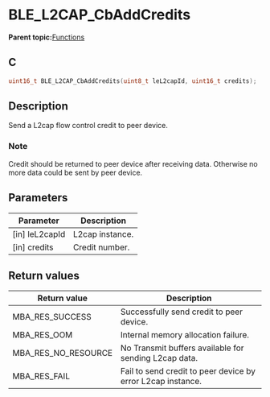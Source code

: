 # BLE\_L2CAP\_CbAddCredits

**Parent topic:**[Functions](GUID-69398391-77B0-42FC-BD75-DA6ACFD647FD.md)

## C

```c
uint16_t BLE_L2CAP_CbAddCredits(uint8_t leL2capId, uint16_t credits);
```

## Description

Send a L2cap flow control credit to peer device.

### Note

Credit should be returned to peer device after receiving data. Otherwise no more data could be sent by peer device.

## Parameters

|Parameter|Description|
|---------|-----------|
|\[in\] leL2capId|L2cap instance.|
|\[in\] credits|Credit number.|

## Return values

|Return value|Description|
|------------|-----------|
|MBA\_RES\_SUCCESS|Successfully send credit to peer device.|
|MBA\_RES\_OOM|Internal memory allocation failure.|
|MBA\_RES\_NO\_RESOURCE|No Transmit buffers available for sending L2cap data.|
|MBA\_RES\_FAIL|Fail to send credit to peer device by error L2cap instance.|

